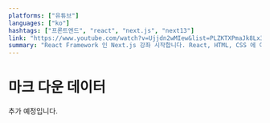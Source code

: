 ```yaml
---
platforms: ["유튜브"]
languages: ["ko"]
hashtags: ["프론트엔드", "react", "next.js", "next13"]
link: "https://www.youtube.com/watch?v=Ujjdn2wMIew&list=PLZKTXPmaJk8Lx3TqPlcEAzTL8zcpBz7NP"
summary: "React Framework 인 Next.js 강좌 시작합니다. React, HTML, CSS 에 어느정도 기초 지식이 있으신 분들 대상으로 진행합니다."
---
```


# 마크 다운 데이터

추가 예정입니다.
